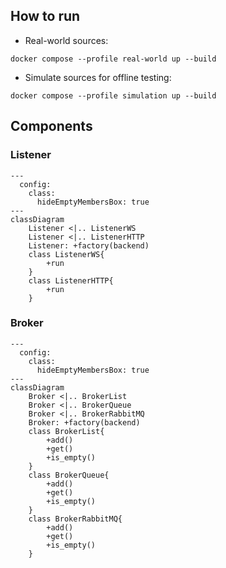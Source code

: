 ## How to run
* Real-world sources:
```
docker compose --profile real-world up --build
```
* Simulate sources for offline testing:
```
docker compose --profile simulation up --build
```

## Components
### Listener
```mermaid
---
  config:
    class:
      hideEmptyMembersBox: true
---
classDiagram
    Listener <|.. ListenerWS
    Listener <|.. ListenerHTTP
    Listener: +factory(backend)
    class ListenerWS{
        +run
    }
    class ListenerHTTP{
        +run
    }
```

### Broker
```mermaid
---
  config:
    class:
      hideEmptyMembersBox: true
---
classDiagram
    Broker <|.. BrokerList
    Broker <|.. BrokerQueue
    Broker <|.. BrokerRabbitMQ
    Broker: +factory(backend)
    class BrokerList{
        +add()
        +get()
        +is_empty()
    }
    class BrokerQueue{
        +add()
        +get()
        +is_empty()
    }
    class BrokerRabbitMQ{
        +add()
        +get()
        +is_empty()
    }
```